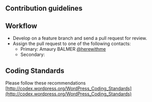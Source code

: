 ## Contribution guidelines ##

## Workflow ##

* Develop on a feature branch and send a pull request for review.
* Assign the pull request to one of the following contacts:
	* Primary: Amaury BALMER [@herewithme](https://github.com/herewithme)
	* Secondary: 

## Coding Standards ##

Please follow these recommendations
[http://codex.wordpress.org/WordPress_Coding_Standards](http://codex.wordpress.org/WordPress_Coding_Standards)
